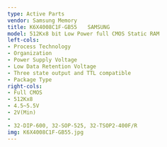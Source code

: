 ```yaml
---
type: Active Parts
vendor: Samsung Memory
title: K6X4008C1F-GB55　　SAMSUNG
model: 512Kx8 bit Low Power full CMOS Static RAM
left-cols: 
- Process Technology 
- Organization 
- Power Supply Voltage 
- Low Data Retention Voltage 
- Three state output and TTL compatible
- Package Type 
right-cols: 
- Full CMOS 
- 512Kx8
- 4.5~5.5V 
- 2V(Min)
-
- 32-DIP-600, 32-SOP-525, 32-TSOP2-400F/R
img: K6X4008C1F-GB55.jpg
---
```

